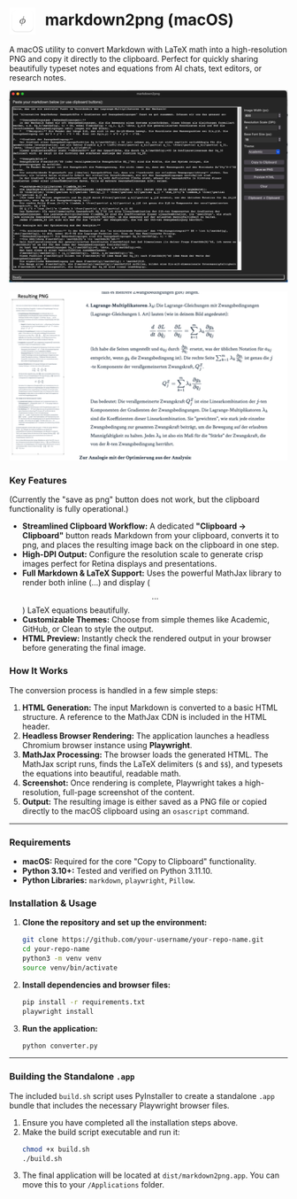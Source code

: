 # <img src="icon.png" alt="App Icon" width="48" style="vertical-align: middle; margin-right: 10px;"> markdown2png (macOS)

A macOS utility to convert Markdown with LaTeX math into a high-resolution PNG and copy it directly to the clipboard. Perfect for quickly sharing beautifully typeset notes and equations from AI chats, text editors, or research notes.

![UI Screenshot](ui.png)

![Example](examples.png)

### Key Features
(Currently the "save as png" button does not work, but the clipboard functionality is fully operational.)

*   **Streamlined Clipboard Workflow:** A dedicated **"Clipboard → Clipboard"** button reads Markdown from your clipboard, converts it to png, and places the resulting image back on the clipboard in one step.
*   **High-DPI Output:** Configure the resolution scale to generate crisp images perfect for Retina displays and presentations.
*   **Full Markdown & LaTeX Support:** Uses the powerful MathJax library to render both inline ($...$) and display ($$...$$) LaTeX equations beautifully.
*   **Customizable Themes:** Choose from simple themes like Academic, GitHub, or Clean to style the output.
*   **HTML Preview:** Instantly check the rendered output in your browser before generating the final image.

### How It Works

The conversion process is handled in a few simple steps:

1.  **HTML Generation:** The input Markdown is converted to a basic HTML structure. A reference to the MathJax CDN is included in the HTML header.
2.  **Headless Browser Rendering:** The application launches a headless Chromium browser instance using **Playwright**.
3.  **MathJax Processing:** The browser loads the generated HTML. The MathJax script runs, finds the LaTeX delimiters (`$` and `$$`), and typesets the equations into beautiful, readable math.
4.  **Screenshot:** Once rendering is complete, Playwright takes a high-resolution, full-page screenshot of the content.
5.  **Output:** The resulting image is either saved as a PNG file or copied directly to the macOS clipboard using an `osascript` command.

---

### Requirements

*   **macOS:** Required for the core "Copy to Clipboard" functionality.
*   **Python 3.10+:** Tested and verified on Python 3.11.10.
*   **Python Libraries:** `markdown`, `playwright`, `Pillow`.

### Installation & Usage

1.  **Clone the repository and set up the environment:**
    ```bash
    git clone https://github.com/your-username/your-repo-name.git
    cd your-repo-name
    python3 -m venv venv
    source venv/bin/activate
    ```

2.  **Install dependencies and browser files:**
    ```bash
    pip install -r requirements.txt
    playwright install
    ```

3.  **Run the application:**
    ```bash
    python converter.py
    ```

---

### Building the Standalone `.app`

The included `build.sh` script uses PyInstaller to create a standalone `.app` bundle that includes the necessary Playwright browser files.

1.  Ensure you have completed all the installation steps above.
2.  Make the build script executable and run it:
    ```bash
    chmod +x build.sh
    ./build.sh
    ```
3.  The final application will be located at `dist/markdown2png.app`. You can move this to your `/Applications` folder.

